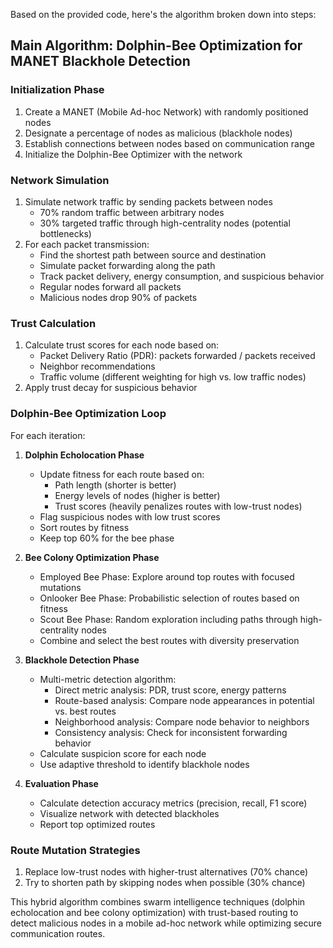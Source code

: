 Based on the provided code, here's the algorithm broken down into steps:

## Main Algorithm: Dolphin-Bee Optimization for MANET Blackhole Detection

### Initialization Phase
1. Create a MANET (Mobile Ad-hoc Network) with randomly positioned nodes
2. Designate a percentage of nodes as malicious (blackhole nodes)
3. Establish connections between nodes based on communication range
4. Initialize the Dolphin-Bee Optimizer with the network

### Network Simulation
1. Simulate network traffic by sending packets between nodes
   - 70% random traffic between arbitrary nodes
   - 30% targeted traffic through high-centrality nodes (potential bottlenecks)
2. For each packet transmission:
   - Find the shortest path between source and destination
   - Simulate packet forwarding along the path
   - Track packet delivery, energy consumption, and suspicious behavior
   - Regular nodes forward all packets
   - Malicious nodes drop 90% of packets

### Trust Calculation
1. Calculate trust scores for each node based on:
   - Packet Delivery Ratio (PDR): packets forwarded / packets received
   - Neighbor recommendations
   - Traffic volume (different weighting for high vs. low traffic nodes)
2. Apply trust decay for suspicious behavior

### Dolphin-Bee Optimization Loop
For each iteration:
1. **Dolphin Echolocation Phase**
   - Update fitness for each route based on: 
     - Path length (shorter is better)
     - Energy levels of nodes (higher is better)
     - Trust scores (heavily penalizes routes with low-trust nodes)
   - Flag suspicious nodes with low trust scores
   - Sort routes by fitness
   - Keep top 60% for the bee phase

2. **Bee Colony Optimization Phase**
   - Employed Bee Phase: Explore around top routes with focused mutations
   - Onlooker Bee Phase: Probabilistic selection of routes based on fitness
   - Scout Bee Phase: Random exploration including paths through high-centrality nodes
   - Combine and select the best routes with diversity preservation

3. **Blackhole Detection Phase**
   - Multi-metric detection algorithm:
     - Direct metric analysis: PDR, trust score, energy patterns
     - Route-based analysis: Compare node appearances in potential vs. best routes
     - Neighborhood analysis: Compare node behavior to neighbors
     - Consistency analysis: Check for inconsistent forwarding behavior
   - Calculate suspicion score for each node
   - Use adaptive threshold to identify blackhole nodes

4. **Evaluation Phase**
   - Calculate detection accuracy metrics (precision, recall, F1 score)
   - Visualize network with detected blackholes
   - Report top optimized routes

### Route Mutation Strategies
1. Replace low-trust nodes with higher-trust alternatives (70% chance)
2. Try to shorten path by skipping nodes when possible (30% chance)

This hybrid algorithm combines swarm intelligence techniques (dolphin echolocation and bee colony optimization) with trust-based routing to detect malicious nodes in a mobile ad-hoc network while optimizing secure communication routes.